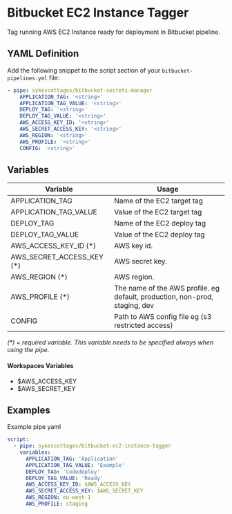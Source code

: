 # Bitbucket EC2 Instance Tagger

Tag running AWS EC2 Instance ready for deployment in Bitbucket pipeline.

## YAML Definition

Add the following snippet to the script section of your `bitbucket-pipelines.yml` file:

```yaml
- pipe: sykescottages/bitbucket-secrets-manager
    APPLICATION_TAG: '<string>'
    APPLICATION_TAG_VALUE: '<string>'
    DEPLOY_TAG: '<string>'
    DEPLOY_TAG_VALUE: '<string>'
    AWS_ACCESS_KEY_ID: '<string>'
    AWS_SECRET_ACCESS_KEY: '<string>'
    AWS_REGION: '<string>'
    AWS_PROFILE: '<string>'
    CONFIG: '<string>'  
```

## Variables

| Variable              | Usage                                                       |
| --------------------- | ----------------------------------------------------------- |
| APPLICATION_TAG | Name of the EC2 target tag |
| APPLICATION_TAG_VALUE | Value of the EC2 target tag |
| DEPLOY_TAG  | Name of the EC2 deploy tag |
| DEPLOY_TAG_VALUE  | Value of the EC2 deploy tag |
| AWS_ACCESS_KEY_ID (*) | AWS key id. |
| AWS_SECRET_ACCESS_KEY (*) | AWS secret key. |
| AWS_REGION (*) | AWS region. |
| AWS_PROFILE (*) | The name of the AWS profile. eg default, production, non-prod, staging, dev |
| CONFIG               | Path to AWS config file eg (s3 restricted access) |
_(*) = required variable. This variable needs to be specified always when using the pipe._

#### Workspaces Variables
- $AWS_ACCESS_KEY
- $AWS_SECRET_KEY


## Examples

Example pipe yaml

```yaml
script:
  - pipe: sykescottages/bitbucket-ec2-instance-tagger
    variables:
      APPLICATION_TAG: 'Application'
      APPLICATION_TAG_VALUE: 'Example'
      DEPLOY_TAG: 'Codedeploy'
      DEPLOY_TAG_VALUE: 'Ready'
      AWS_ACCESS_KEY_ID: $AWS_ACCESS_KEY
      AWS_SECRET_ACCESS_KEY: $AWS_SECRET_KEY
      AWS_REGION: eu-west-1
      AWS_PROFILE: staging
```


